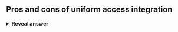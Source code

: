 ## Pros and cons of uniform access integration
<details>
<summary><b>Reveal answer</b></summary>
Pros:<br>- Low storage requirements<br>- Simplified view of the data<br>- Ease of data access<br><br>Cons:<br>- Compromise data integrity<br>- Data Sources may not handle frequency/amount of requests
</details>
